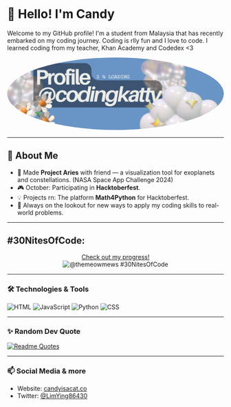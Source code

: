 # 👋 Hello! I'm Candy

Welcome to my GitHub profile! I'm a student from Malaysia that has recently embarked on my coding journey. Coding is rlly fun and I love to code. I learned coding from my teacher, Khan Academy and Codedex <3

<p align="center">
  <img src="banner1.png" width="100%" style="border-radius:50%;" />
</p>

---

## 🌟 About Me
- 🔭 Made **Project Aries** with friend — a visualization tool for exoplanets and constellations. (NASA Space App Challenge 2024)
- 🎮 October: Participating in **Hacktoberfest**.
- 💡 Projects rn: The platform **Math4Python** for Hacktoberfest.
- 🚀 Always on the lookout for new ways to apply my coding skills to real-world problems.

---

## #30NitesOfCode:
<div align="center">
  <a href="https://www.codedex.io/@themeowmews/30-nites-of-code">Check out my progress!</a>  
  <br />
  <img src="https://www.codedex.io/api/petStatus?user=themeowmews" alt="@themeowmews #30NitesOfCode" />
</div>

---

### 🛠️ Technologies & Tools
![HTML](https://img.shields.io/badge/-HTML-red?style=for-the-badge&logo=html5)
![JavaScript](https://img.shields.io/badge/-JavaScript-yellow?style=for-the-badge&logo=javascript)
![Python](https://img.shields.io/badge/-Python-blue?style=for-the-badge&logo=python)
![CSS](https://img.shields.io/badge/-CSS-cyan?style=for-the-badge&logo=CSS)

---

### ✨ Random Dev Quote
[![Readme Quotes](https://quotes-github-readme.vercel.app/api?type=horizontal&theme=dracula)](https://github.com/piyushsuthar/github-readme-quotes)

---

### 📫 Social Media & more
- Website: [candyisacat.co](https://www.candyisacat.co)
- Twitter: [@LimYing86430](https://x.com/LimYing86340)

<!--
**codingkatty/codingkatty** is a ✨ _special_ ✨ repository because its `README.md` (this file) appears on your GitHub profile.

Here are some ideas to get you started:

- 🔭 I’m currently working on ...
- 🌱 I’m currently learning ...
- 👯 I’m looking to collaborate on ...
- 🤔 I’m looking for help with ...
- 💬 Ask me about ...
- 📫 How to reach me: ...
- 😄 Pronouns: ...
- ⚡ Fun fact: ...
-->
